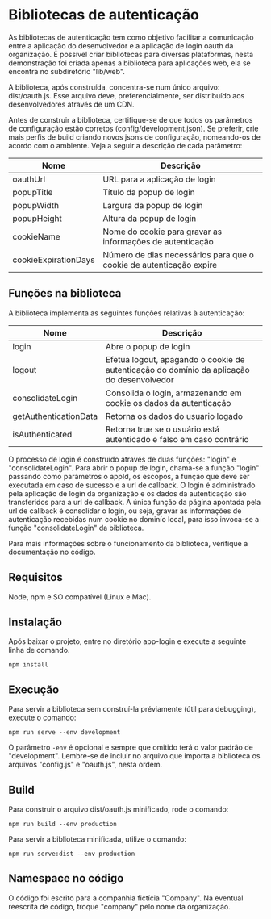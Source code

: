 # Bibliotecas de autenticação
As bibliotecas de autenticação tem como objetivo facilitar a comunicação entre a aplicação do desenvolvedor e a
aplicação de login oauth da organização. É possível criar bibliotecas para diversas plataformas, nesta demonstração foi
criada apenas a biblioteca para aplicações web, ela se encontra no subdiretório "lib/web".

A biblioteca, após construída, concentra-se num único arquivo: dist/oauth.js. Esse arquivo deve, preferencialmente, ser
distribuído aos desenvolvedores através de um CDN.

Antes de construir a biblioteca, certifique-se de que todos os parâmetros de configuração estão corretos 
(config/development.json). Se preferir, crie mais perfis de build criando novos jsons de configuração, nomeando-os de 
acordo com o ambiente. Veja a seguir a descrição de cada parâmetro:

| Nome                 | Descrição                                                           |
| -------------------- | ------------------------------------------------------------------- |
| oauthUrl             | URL para a aplicação de login                                       |
| popupTitle           | Título da popup de login                                            |
| popupWidth           | Largura da popup de login                                           |
| popupHeight          | Altura da popup de login                                            |
| cookieName           | Nome do cookie para gravar as informações de autenticação           |
| cookieExpirationDays | Número de dias necessários para que o cookie de autenticação expire |

## Funções na biblioteca
A biblioteca implementa as seguintes funções relativas à autenticação:

| Nome                  | Descrição                                                                                 |
|---------------------- | ----------------------------------------------------------------------------------------- |
| login                 | Abre o popup de login                                                                     |
| logout                | Efetua logout, apagando o cookie de autenticação do domínio da aplicação do desenvolvedor |
| consolidateLogin      | Consolida o login, armazenando em cookie os dados da autenticação                         |
| getAuthenticationData | Retorna os dados do usuario logado                                                        |
| isAuthenticated       | Retorna true se o usuário está autenticado e falso em caso contrário                      |
  
O processo de login é construído através de duas funções: "login" e "consolidateLogin". Para abrir o popup de login,
chama-se a função "login" passando como parâmetros o appId, os escopos, a função que deve ser executada em caso de 
sucesso e a url de callback. O login é administrado pela aplicação de login da organização e os dados da autenticação
são transferidos para a url de callback. A única função da página apontada pela url de callback é consolidar o login,
ou seja, gravar as informações de autenticação recebidas num cookie no dominío local, para isso invoca-se a função
"consolidateLogin" da biblioteca.
  
Para mais informações sobre o funcionamento da biblioteca, verifique a documentação no código.

## Requisitos
Node, npm e SO compatível (Linux e Mac).

## Instalação
Após baixar o projeto, entre no diretório app-login e execute a seguinte linha de comando.
```
npm install
```

## Execução
Para servir a biblioteca sem construí-la préviamente (útil para debugging), execute o comando:
```
npm run serve --env development
```
O parâmetro ``-env`` é opcional e sempre que omitido terá o valor padrão de "development".
Lembre-se de incluir no arquivo que importa a biblioteca os arquivos "config.js" e "oauth.js", nesta ordem.

## Build
Para construir o arquivo dist/oauth.js minificado, rode o comando:
```
npm run build --env production
```
Para servir a biblioteca minificada, utilize o comando:
```
npm run serve:dist --env production
```

## Namespace no código
O código foi escrito para a companhia fictícia "Company". Na eventual reescrita de código, troque "company" pelo nome
da organização.